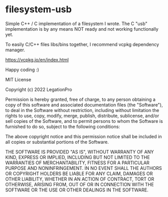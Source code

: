 # filesystem-usb

Simple C++ / C implementation of a filesystem I wrote.
The C "usb" implementation is by any means NOT ready and not working functionally yet.

To easily C/C++ files libs/bins together, I recommend vcpkg dependency manager.

https://vcpkg.io/en/index.html

Happy coding :)

MIT License

Copyright (c) 2022 LegationPro

Permission is hereby granted, free of charge, to any person obtaining a copy
of this software and associated documentation files (the "Software"), to deal
in the Software without restriction, including without limitation the rights
to use, copy, modify, merge, publish, distribute, sublicense, and/or sell
copies of the Software, and to permit persons to whom the Software is
furnished to do so, subject to the following conditions:

The above copyright notice and this permission notice shall be included in all
copies or substantial portions of the Software.

THE SOFTWARE IS PROVIDED "AS IS", WITHOUT WARRANTY OF ANY KIND, EXPRESS OR
IMPLIED, INCLUDING BUT NOT LIMITED TO THE WARRANTIES OF MERCHANTABILITY,
FITNESS FOR A PARTICULAR PURPOSE AND NONINFRINGEMENT. IN NO EVENT SHALL THE
AUTHORS OR COPYRIGHT HOLDERS BE LIABLE FOR ANY CLAIM, DAMAGES OR OTHER
LIABILITY, WHETHER IN AN ACTION OF CONTRACT, TORT OR OTHERWISE, ARISING FROM,
OUT OF OR IN CONNECTION WITH THE SOFTWARE OR THE USE OR OTHER DEALINGS IN THE
SOFTWARE.
